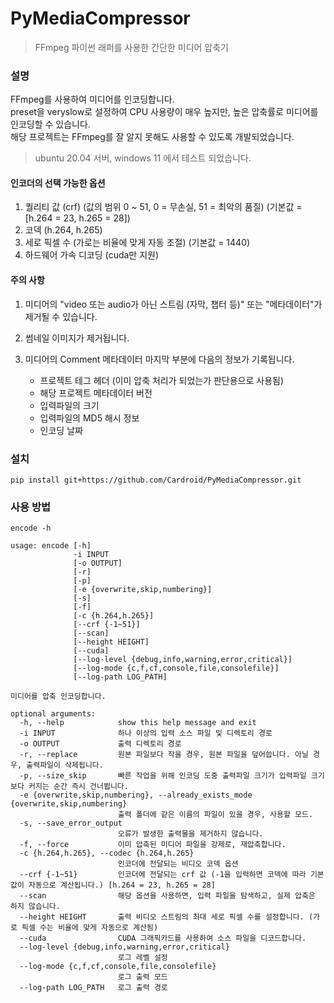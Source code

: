 # PyMediaCompressor

> FFmpeg 파이썬 래퍼를 사용한 간단한 미디어 압축기

### 설명

FFmpeg를 사용하여 미디어를 인코딩합니다.  
preset을 veryslow로 설정하여 CPU 사용량이 매우 높지만, 높은 압축률로 미디어를 인코딩할 수 있습니다.  
해당 프로젝트는 FFmpeg를 잘 알지 못해도 사용할 수 있도록 개발되었습니다.

> ubuntu 20.04 서버, windows 11 에서 테스트 되었습니다.

#### 인코더의 선택 가능한 옵션

1. 퀄리티 값 (crf) (값의 범위 0 ~ 51, 0 = 무손실, 51 = 최악의 품질) (기본값 = [h.264 = 23, h.265 = 28])
2. 코덱 (h.264, h.265)
3. 세로 픽셀 수 (가로는 비율에 맞게 자동 조절) (기본값 = 1440)
4. 하드웨어 가속 디코딩 (cuda만 지원)

#### 주의 사항

1. 미디어의 "video 또는 audio가 아닌 스트림 (자막, 챕터 등)" 또는 "메타데이터"가 제거될 수 있습니다.

2. 썸네일 이미지가 제거됩니다.

3. 미디어의 Comment 메타데이터 마지막 부분에 다음의 정보가 기록됩니다.
    - 프로젝트 테그 헤더 (이미 압축 처리가 되었는가 판단용으로 사용됨)
    - 해당 프로젝트 메타데이터 버전
    - 입력파일의 크기
    - 입력파일의 MD5 해시 정보
    - 인코딩 날짜

### 설치

```
pip install git+https://github.com/Cardroid/PyMediaCompressor.git
```

### 사용 방법

```
encode -h
```

```
usage: encode [-h]
              -i INPUT
              [-o OUTPUT]
              [-r]
              [-p]
              [-e {overwrite,skip,numbering}]
              [-s]
              [-f]
              [-c {h.264,h.265}]
              [--crf {-1~51}]
              [--scan]
              [--height HEIGHT]
              [--cuda]
              [--log-level {debug,info,warning,error,critical}]
              [--log-mode {c,f,cf,console,file,consolefile}]
              [--log-path LOG_PATH]

미디어를 압축 인코딩합니다.

optional arguments:
  -h, --help            show this help message and exit
  -i INPUT              하나 이상의 입력 소스 파일 및 디렉토리 경로
  -o OUTPUT             출력 디렉토리 경로
  -r, --replace         원본 파일보다 작을 경우, 원본 파일을 덮어씁니다. 아닐 경우, 출력파일이 삭제됩니다.
  -p, --size_skip       빠른 작업을 위해 인코딩 도중 출력파일 크기가 입력파일 크기보다 커지는 순간 즉시 건너뜁니다.
  -e {overwrite,skip,numbering}, --already_exists_mode {overwrite,skip,numbering}
                        출력 폴더에 같은 이름의 파일이 있을 경우, 사용할 모드.
  -s, --save_error_output
                        오류가 발생한 출력물을 제거하지 않습니다.
  -f, --force           이미 압축된 미디어 파일을 강제로, 재압축합니다.
  -c {h.264,h.265}, --codec {h.264,h.265}
                        인코더에 전달되는 비디오 코덱 옵션
  --crf {-1~51}         인코더에 전달되는 crf 값 (-1을 입력하면 코덱에 따라 기본값이 자동으로 계산됩니다.) [h.264 = 23, h.265 = 28]
  --scan                해당 옵션을 사용하면, 입력 파일을 탐색하고, 실제 압축은 하지 않습니다.
  --height HEIGHT       출력 비디오 스트림의 최대 세로 픽셀 수를 설정합니다. (가로 픽셀 수는 비율에 맞게 자동으로 계산됨)
  --cuda                CUDA 그래픽카드를 사용하여 소스 파일을 디코드합니다.
  --log-level {debug,info,warning,error,critical}
                        로그 레벨 설정
  --log-mode {c,f,cf,console,file,consolefile}
                        로그 출력 모드
  --log-path LOG_PATH   로그 출력 경로
```
